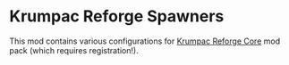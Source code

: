 # Krumpac Reforge Spawners

This mod contains various configurations for [Krumpac Reforge Core](https://valheim.thunderstore.io/package/Krumpac/Krumpac_Reforge_Core/) mod pack (which requires registration!).
